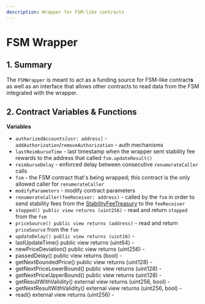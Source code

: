 ```yaml
---
description: Wrapper for FSM-like contracts
---
```


# FSM Wrapper

## 1. Summary <a id="1-introduction-summary"></a>

The `FSMWrapper` is meant to act as a funding source for FSM-like contract**s** as well as an interface that allows other contracts to read data from the FSM integrated with the wrapper.

## 2. Contract Variables & Functions <a id="2-contract-details"></a>

**Variables**

* `authorizedAccounts[usr: address]` - `addAuthorization`/`removeAuthorization` - auth mechanisms
* `lastReimburseTime` - last timestamp when the wrapper sent stability fee rewards to the address that called `fsm.updateResult()`
* `reimburseDelay` - enforced delay between consecutive `renumerateCaller` calls
* `fsm` - the FSM contract that's being wrapped; this contract is the only allowed caller for `renumerateCaller`
* `modifyParameters` - modify contract parameters
* `renumerateCaller(feeReceiver: address)` - called by the `fsm` in order to send stability fees from the [StabilityFeeTreasury](https://github.com/reflexer-labs/geb/blob/master/src/StabilityFeeTreasury.sol) to the `feeReceiver`
* `stopped() public view returns (uint256)` - read and return `stopped` from the `fsm`
* `priceSource() public view returns (address)` - read and return `priceSource` from the `fsm`
* `updateDelay() public view returns (uint16)` -
* lastUpdateTime\(\) public view returns \(uint64\) -
* newPriceDeviation\(\) public view returns \(uint256\) -
* passedDelay\(\) public view returns \(bool\) -
* getNextBoundedPrice\(\) public view returns \(uint128\) -
* getNextPriceLowerBound\(\) public view returns \(uint128\) -
* getNextPriceUpperBound\(\) public view returns \(uint128\) -
* getResultWithValidity\(\) external view returns \(uint256, bool\) -
* getNextResultWithValidity\(\) external view returns \(uint256, bool\) -
* read\(\) external view returns \(uint256\) -



